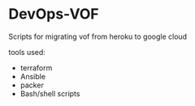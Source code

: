 # DevOps-VOF
Scripts for migrating vof from heroku to google cloud

tools used:

- terraform
- Ansible
- packer
- Bash/shell scripts 
